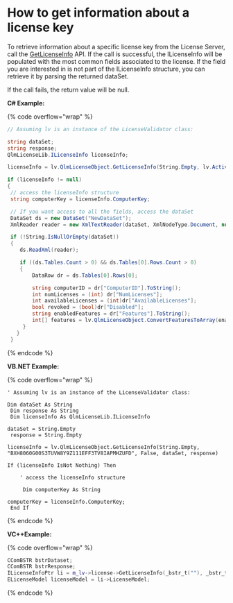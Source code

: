 # How to get information about a license key

To retrieve information about a specific license key from the License Server, call the [GetLicenseInfo](../api-reference/qlmlicense/application-methods/getlicenseinfo.md) API. If the call is successful, the ILicenseInfo will be populated with the most common fields associated to the license. If the field you are interested in is not part of the ILicenseInfo structure, you can retrieve it by parsing the returned dataSet.

If the call fails, the return value will be null.

&#x20;

**C# Example:**

{% code overflow="wrap" %}
```csharp
// Assuming lv is an instance of the LicenseValidator class:

string dataSet;
string response;
QlmLicenseLib.ILicenseInfo licenseInfo;

licenseInfo = lv.QlmLicenseObject.GetLicenseInfo(String.Empty, lv.ActivationKey, false, out dataSet, out response);

if (licenseInfo != null)
{
 // access the licenseInfo structure
 string computerKey = licenseInfo.ComputerKey;

 // If you want access to all the fields, access the dataSet
 DataSet ds = new DataSet("NewDataSet");
 XmlReader reader = new XmlTextReader(dataSet, XmlNodeType.Document, null);

 if (!String.IsNullOrEmpty(dataSet))
 {
    ds.ReadXml(reader);

    if ((ds.Tables.Count > 0) && ds.Tables[0].Rows.Count > 0)
    {
        DataRow dr = ds.Tables[0].Rows[0];

        string computerID = dr["ComputerID"].ToString();
        int numLicenses = (int) dr["NumLicenses"];
        int availableLicenses = (int)dr["AvailableLicenses"];
        bool revoked = (bool)dr["Disabled"];
        string enabledFeatures = dr["Features"].ToString();
        int[] features = lv.QlmLicenseObject.ConvertFeaturesToArray(enabledFeatures);
     }
   }
 }
```
{% endcode %}

**VB.NET Example:**

{% code overflow="wrap" %}
```vbnet
' Assuming lv is an instance of the LicenseValidator class:

Dim dataSet As String
 Dim response As String
 Dim licenseInfo As QlmLicenseLib.ILicenseInfo

dataSet = String.Empty
 response = String.Empty

licenseInfo = lv.QlmLicenseObject.GetLicenseInfo(String.Empty, "BXH8060G00S3TUVW8Y9Z111EFF3TV8IAPMHZUFD", False, dataSet, response)

If (licenseInfo IsNot Nothing) Then

    ' access the licenseInfo structure

     Dim computerKey As String

computerKey = licenseInfo.ComputerKey;
 End If
```
{% endcode %}

**VC++Example:**

{% code overflow="wrap" %}
```cpp
CComBSTR bstrDataset;
CComBSTR bstrResponse;
ILicenseInfoPtr li = m_lv->license->GetLicenseInfo(_bstr_t(""), _bstr_t(m_lv->activationKey), VARIANT_FALSE, &bstrDataset, &bstrResponse);
ELicenseModel licenseModel = li->LicenseModel;
```
{% endcode %}
